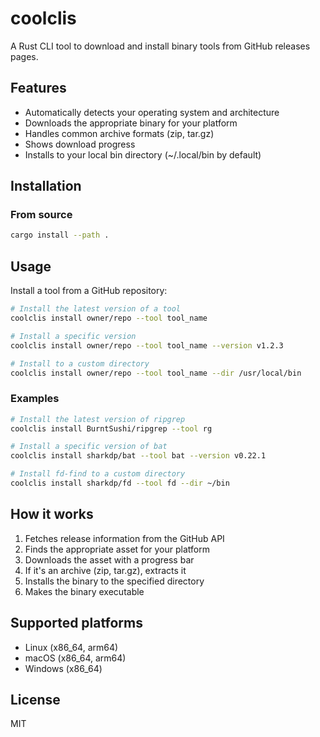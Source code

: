 # coolclis

A Rust CLI tool to download and install binary tools from GitHub releases pages.

## Features

- Automatically detects your operating system and architecture
- Downloads the appropriate binary for your platform
- Handles common archive formats (zip, tar.gz)
- Shows download progress
- Installs to your local bin directory (~/.local/bin by default)

## Installation

### From source

```bash
cargo install --path .
```

## Usage

Install a tool from a GitHub repository:

```bash
# Install the latest version of a tool
coolclis install owner/repo --tool tool_name

# Install a specific version
coolclis install owner/repo --tool tool_name --version v1.2.3

# Install to a custom directory
coolclis install owner/repo --tool tool_name --dir /usr/local/bin
```

### Examples

```bash
# Install the latest version of ripgrep
coolclis install BurntSushi/ripgrep --tool rg

# Install a specific version of bat
coolclis install sharkdp/bat --tool bat --version v0.22.1

# Install fd-find to a custom directory
coolclis install sharkdp/fd --tool fd --dir ~/bin
```

## How it works

1. Fetches release information from the GitHub API
2. Finds the appropriate asset for your platform
3. Downloads the asset with a progress bar
4. If it's an archive (zip, tar.gz), extracts it
5. Installs the binary to the specified directory
6. Makes the binary executable

## Supported platforms

- Linux (x86_64, arm64)
- macOS (x86_64, arm64)
- Windows (x86_64)

## License

MIT 
